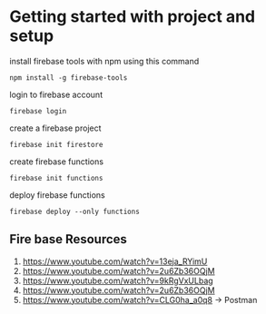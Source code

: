 # Getting started with project and setup

install firebase tools with npm using this command

`npm install -g firebase-tools`

login to firebase account

`firebase login`

create a firebase project

`firebase init firestore`

create firebase functions

`firebase init functions`

deploy firebase functions

`firebase deploy --only functions`



## Fire base Resources
1. https://www.youtube.com/watch?v=13eja_RYimU
2. https://www.youtube.com/watch?v=2u6Zb36OQjM
3. https://www.youtube.com/watch?v=9kRgVxULbag
4. https://www.youtube.com/watch?v=2u6Zb36OQjM
5. https://www.youtube.com/watch?v=CLG0ha_a0q8 -> Postman

